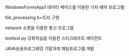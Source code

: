 WindowsFormsApp1 데이터 베이스를 이용한 기차 예약 프로그램

file_processing b+트리 구현

network 소켓을 이용한 통신 프로그램

testtest.py 강화학습을 이용한 스타크래프트 에이전트

JAVA응용프로그래밍 기말과제 채팅프로그램 개발
